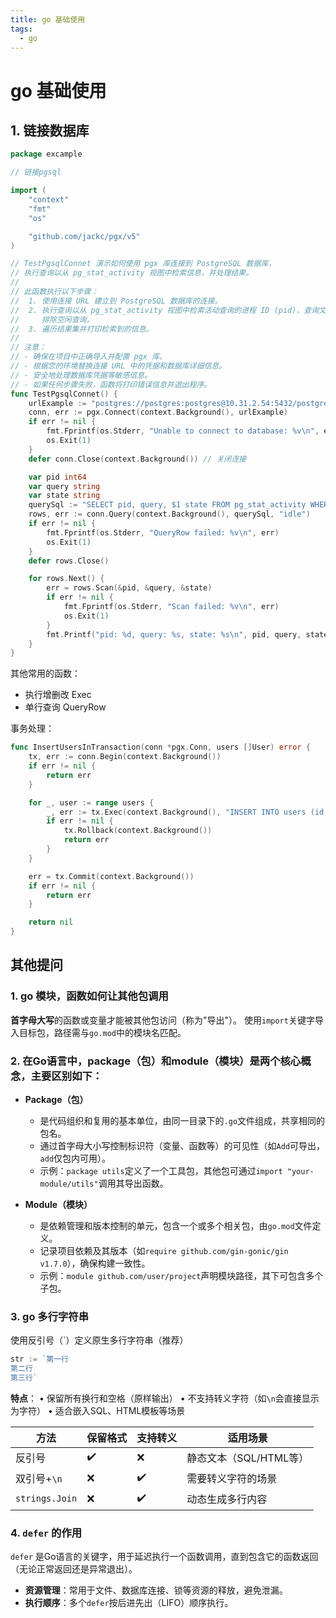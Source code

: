```yaml
---
title: go 基础使用
tags:
  - go
---
```

# go 基础使用

## 1. 链接数据库
```go
package excample

// 链接pgsql

import (
	"context"
	"fmt"
	"os"

	"github.com/jackc/pgx/v5"
)

// TestPgsqlConnet 演示如何使用 pgx 库连接到 PostgreSQL 数据库，
// 执行查询以从 pg_stat_activity 视图中检索信息，并处理结果。
//
// 此函数执行以下步骤：
//  1. 使用连接 URL 建立到 PostgreSQL 数据库的连接。
//  2. 执行查询以从 pg_stat_activity 视图中检索活动查询的进程 ID (pid)、查询文本和状态，
//     排除空闲查询。
//  3. 遍历结果集并打印检索到的信息。
//
// 注意：
// - 确保在项目中正确导入并配置 pgx 库。
// - 根据您的环境替换连接 URL 中的凭据和数据库详细信息。
// - 安全地处理数据库凭据等敏感信息。
// - 如果任何步骤失败，函数将打印错误信息并退出程序。
func TestPgsqlConnet() {
	urlExample := "postgres://postgres:postgres@10.31.2.54:5432/postgres"
	conn, err := pgx.Connect(context.Background(), urlExample)
	if err != nil {
		fmt.Fprintf(os.Stderr, "Unable to connect to database: %v\n", err)
		os.Exit(1)
	}
	defer conn.Close(context.Background()) // 关闭连接

	var pid int64
	var query string
	var state string
	querySql := "SELECT pid, query, $1 state FROM pg_stat_activity WHERE query <> '<IDLE>' ;"
	rows, err := conn.Query(context.Background(), querySql, "idle")
	if err != nil {
		fmt.Fprintf(os.Stderr, "QueryRow failed: %v\n", err)
		os.Exit(1)
	}
	defer rows.Close()

	for rows.Next() {
		err = rows.Scan(&pid, &query, &state)
		if err != nil {
			fmt.Fprintf(os.Stderr, "Scan failed: %v\n", err)
			os.Exit(1)
		}
		fmt.Printf("pid: %d, query: %s, state: %s\n", pid, query, state)
	}
}
```

其他常用的函数：

- 执行增删改 Exec
- 单行查询 QueryRow

事务处理：

```go
func InsertUsersInTransaction(conn *pgx.Conn, users []User) error {
    tx, err := conn.Begin(context.Background())
    if err != nil {
        return err
    }

    for _, user := range users {
        _, err := tx.Exec(context.Background(), "INSERT INTO users (id, name) VALUES (1,2)", user.ID, user.Name)
        if err != nil {
            tx.Rollback(context.Background())
            return err
        }
    }

    err = tx.Commit(context.Background())
    if err != nil {
        return err
    }

    return nil
}
```

## 其他提问

### 1. go 模块，函数如何让其他包调用

​**​首字母大写​**​的函数或变量才能被其他包访问（称为"导出"）。
使用`import`关键字导入目标包，路径需与`go.mod`中的模块名匹配。

### 2. 在Go语言中，​**​package（包）​**​和​**​module（模块）​**​是两个核心概念，主要区别如下：

- **Package（包）**  
  - 是代码组织和复用的基本单位，由同一目录下的`.go`文件组成，共享相同的包名。  
  - 通过首字母大小写控制标识符（变量、函数等）的可见性（如`Add`可导出，`add`仅包内可用）。  
  - 示例：`package utils`定义了一个工具包，其他包可通过`import "your-module/utils"`调用其导出函数。

- **Module（模块）**  
  - 是依赖管理和版本控制的单元，包含一个或多个相关包，由`go.mod`文件定义。  
  - 记录项目依赖及其版本（如`require github.com/gin-gonic/gin v1.7.0`），确保构建一致性。  
  - 示例：`module github.com/user/project`声明模块路径，其下可包含多个子包。

### 3. go 多行字符串 

使用反引号（`）定义原生多行字符串（推荐）
```go
str := `第一行
第二行
第三行`
```
**特点**：
• 保留所有换行和空格（原样输出）
• 不支持转义字符（如`\n`会直接显示为字符）
• 适合嵌入SQL、HTML模板等场景

| 方法             | 保留格式 | 支持转义 | 适用场景            |
| -------------- | ---- | ---- | --------------- |
| 反引号            | ✔️   | ❌    | 静态文本（SQL/HTML等） |
| 双引号+`\n`       | ❌    | ✔️   | 需要转义字符的场景       |
| `strings.Join` | ❌    | ✔️   | 动态生成多行内容        |
### 4. `defer` 的作用

`defer` 是Go语言的关键字，用于延迟执行一个函数调用，直到包含它的函数返回（无论正常返回还是异常退出）。

- ​**​资源管理​**​：常用于文件、数据库连接、锁等资源的释放，避免泄漏。
- ​**​执行顺序​**​：多个`defer`按后进先出（LIFO）顺序执行。